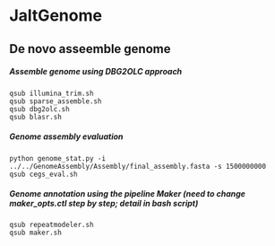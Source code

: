 # JaltGenome

## De novo asseemble genome
##### Assemble genome using DBG2OLC approach
```
qsub illumina_trim.sh
qsub sparse_assemble.sh
qsub dbg2olc.sh
qsub blasr.sh
```
##### Genome assembly evaluation
```
python genome_stat.py -i ../../GenomeAssembly/Assembly/final_assembly.fasta -s 1500000000
qsub cegs_eval.sh
```
##### Genome annotation using the pipeline Maker (need to change maker_opts.ctl step by step; detail in bash script)
```
qsub repeatmodeler.sh
qsub maker.sh
```
